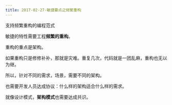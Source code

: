 ```yaml
---
title: 2017-02-27-敏捷要点之频繁重构
---
```


支持频繁重构的编程范式

敏捷的特性需要工程**频繁的重构**。

重构的重点是架构。

如果重构只是修修补补，那就是灾难。重复几次，代码就是一团乱麻，重构也无以为继。

所以，针对不同的需求，场景，需要不同的架构。

也需要开发人员达成协议：什么样的架构适合什么样的需求。

就像设计模式，**架构模式**也需要达成共识。

